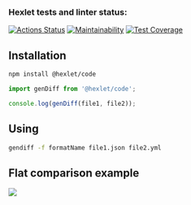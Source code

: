 ### Hexlet tests and linter status:
[![Actions Status](https://github.com/diplomatgmg/frontend-project-46/actions/workflows/hexlet-check.yml/badge.svg)](https://github.com/diplomatgmg/frontend-project-46/actions)
[![Maintainability](https://api.codeclimate.com/v1/badges/50b0deb018f477ac42ee/maintainability)](https://codeclimate.com/github/diplomatgmg/frontend-project-46/maintainability)
[![Test Coverage](https://api.codeclimate.com/v1/badges/50b0deb018f477ac42ee/test_coverage)](https://codeclimate.com/github/diplomatgmg/frontend-project-46/test_coverage)

## Installation
```bash
npm install @hexlet/code
```
```js
import genDiff from '@hexlet/code';

console.log(genDiff(file1, file2));
```

## Using

```bash
gendiff -f formatName file1.json file2.yml
```


## Flat comparison example
<a href="https://asciinema.org/a/YUIYbxZMBTjQiU6PLPcyBfhCP" target="_blank"><img src="https://asciinema.org/a/YUIYbxZMBTjQiU6PLPcyBfhCP.svg" /></a>
